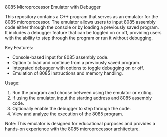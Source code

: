 8085 Microprocessor Emulator with Debugger

This repository contains a C++ program that serves as an emulator for the 8085 microprocessor. The emulator allows users to input 8085 assembly code either through the console or by loading a previously saved program. It includes a debugger feature that can be toggled on or off, providing users with the ability to step through the program or run it without debugging.

Key Features:
- Console-based input for 8085 assembly code.
- Option to load and continue from a previously saved program.
- Integrated debugger with options to toggle debugging on or off.
- Emulation of 8085 instructions and memory handling.

Usage:
1. Run the program and choose between using the emulator or exiting.
2. If using the emulator, input the starting address and 8085 assembly code.
3. Optionally enable the debugger to step through the code.
4. View and analyze the execution of the 8085 program.

Note:
This emulator is designed for educational purposes and provides a hands-on experience with the 8085 microprocessor architecture.
